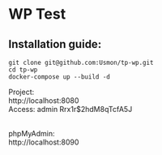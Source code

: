 # WP Test 

## Installation guide:

``git clone git@github.com:Usmon/tp-wp.git``
<br />
``cd tp-wp``
<br />
``docker-compose up --build -d``
<br />

Project: 
<br>
http://localhost:8080
<br>
Access:
admin
Rrx1r$2hdM8qTcfA5J

<br>
phpMyAdmin: <br>
http://localhost:8090






